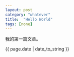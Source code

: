 ```yaml
---
layout: post
category: "whatever"
title:  "Hello World"
tags: [none]
---
```

我的第一篇文章。
<p>{{ page.date | date_to_string }}</p>
